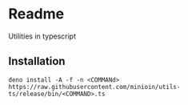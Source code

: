# Readme

Utilities in typescript

## Installation

```
deno install -A -f -n <COMMANd> https://raw.githubusercontent.com/minioin/utils-ts/release/bin/<COMMAND>.ts
```
